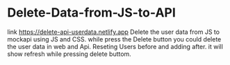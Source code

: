 # Delete-Data-from-JS-to-API
link https://delete-api-userdata.netlify.app
Delete the user data from JS to mockapi  using JS and CSS. while press the Delete button you could delete the user data in web and Api. Reseting Users before and adding after. it will show refresh while pressing delete buttom. 
